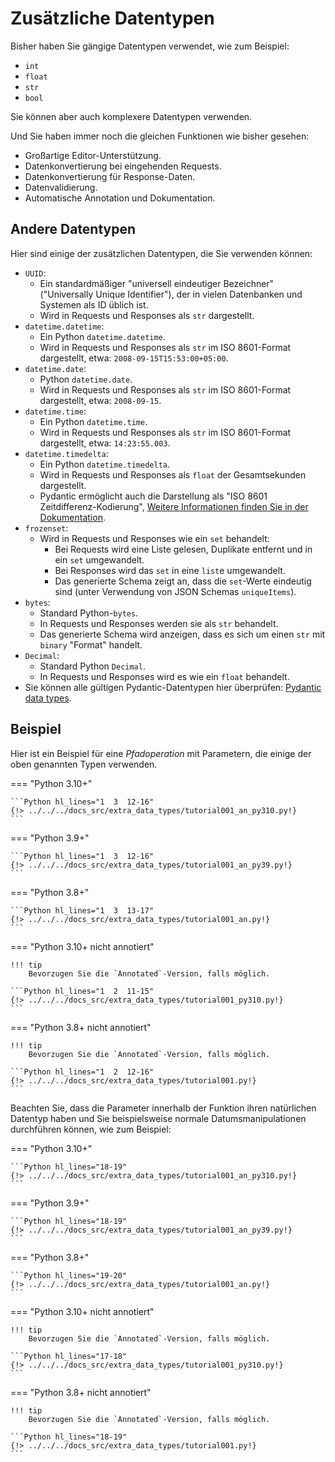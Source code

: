 # Zusätzliche Datentypen

Bisher haben Sie gängige Datentypen verwendet, wie zum Beispiel:

* `int`
* `float`
* `str`
* `bool`

Sie können aber auch komplexere Datentypen verwenden.

Und Sie haben immer noch die gleichen Funktionen wie bisher gesehen:

* Großartige Editor-Unterstützung.
* Datenkonvertierung bei eingehenden Requests.
* Datenkonvertierung für Response-Daten.
* Datenvalidierung.
* Automatische Annotation und Dokumentation.

## Andere Datentypen

Hier sind einige der zusätzlichen Datentypen, die Sie verwenden können:

* `UUID`:
    * Ein standardmäßiger "universell eindeutiger Bezeichner" ("Universally Unique Identifier"), der in vielen Datenbanken und Systemen als ID üblich ist.
    * Wird in Requests und Responses als `str` dargestellt.
* `datetime.datetime`:
    * Ein Python `datetime.datetime`.
    * Wird in Requests und Responses als `str` im ISO 8601-Format dargestellt, etwa: `2008-09-15T15:53:00+05:00`.
* `datetime.date`:
    * Python `datetime.date`.
    * Wird in Requests und Responses als `str` im ISO 8601-Format dargestellt, etwa: `2008-09-15`.
* `datetime.time`:
    * Ein Python `datetime.time`.
    * Wird in Requests und Responses als `str` im ISO 8601-Format dargestellt, etwa: `14:23:55.003`.
* `datetime.timedelta`:
    * Ein Python `datetime.timedelta`.
    * Wird in Requests und Responses als `float` der Gesamtsekunden dargestellt.
    * Pydantic ermöglicht auch die Darstellung als "ISO 8601 Zeitdifferenz-Kodierung", <a href="https://docs.pydantic.dev/1.10/usage/exporting_models/#json_encoders" class="external-link" target="_blank">Weitere Informationen finden Sie in der Dokumentation</a>.
* `frozenset`:
    * Wird in Requests und Responses wie ein `set` behandelt:
        * Bei Requests wird eine Liste gelesen, Duplikate entfernt und in ein `set` umgewandelt.
        * Bei Responses wird das `set` in eine `list`e umgewandelt.
        * Das generierte Schema zeigt an, dass die `set`-Werte eindeutig sind (unter Verwendung von JSON Schemas `uniqueItems`).
* `bytes`:
    * Standard Python-`bytes`.
    * In Requests und Responses werden sie als `str` behandelt.
    * Das generierte Schema wird anzeigen, dass es sich um einen `str` mit `binary` "Format" handelt.
* `Decimal`:
    * Standard Python `Decimal`.
    * In Requests und Responses wird es wie ein `float` behandelt.
* Sie können alle gültigen Pydantic-Datentypen hier überprüfen: <a href="https://docs.pydantic.dev/latest/usage/types/types/" class="external-link" target="_blank">Pydantic data types</a>.

## Beispiel

Hier ist ein Beispiel für eine *Pfadoperation* mit Parametern, die einige der oben genannten Typen verwenden.

=== "Python 3.10+"

    ```Python hl_lines="1  3  12-16"
    {!> ../../../docs_src/extra_data_types/tutorial001_an_py310.py!}
    ```

=== "Python 3.9+"

    ```Python hl_lines="1  3  12-16"
    {!> ../../../docs_src/extra_data_types/tutorial001_an_py39.py!}
    ```

=== "Python 3.8+"

    ```Python hl_lines="1  3  13-17"
    {!> ../../../docs_src/extra_data_types/tutorial001_an.py!}
    ```

=== "Python 3.10+ nicht annotiert"

    !!! tip
        Bevorzugen Sie die `Annotated`-Version, falls möglich.

    ```Python hl_lines="1  2  11-15"
    {!> ../../../docs_src/extra_data_types/tutorial001_py310.py!}
    ```

=== "Python 3.8+ nicht annotiert"

    !!! tip
        Bevorzugen Sie die `Annotated`-Version, falls möglich.

    ```Python hl_lines="1  2  12-16"
    {!> ../../../docs_src/extra_data_types/tutorial001.py!}
    ```

Beachten Sie, dass die Parameter innerhalb der Funktion ihren natürlichen Datentyp haben und Sie beispielsweise normale Datumsmanipulationen durchführen können, wie zum Beispiel:

=== "Python 3.10+"

    ```Python hl_lines="18-19"
    {!> ../../../docs_src/extra_data_types/tutorial001_an_py310.py!}
    ```

=== "Python 3.9+"

    ```Python hl_lines="18-19"
    {!> ../../../docs_src/extra_data_types/tutorial001_an_py39.py!}
    ```

=== "Python 3.8+"

    ```Python hl_lines="19-20"
    {!> ../../../docs_src/extra_data_types/tutorial001_an.py!}
    ```

=== "Python 3.10+ nicht annotiert"

    !!! tip
        Bevorzugen Sie die `Annotated`-Version, falls möglich.

    ```Python hl_lines="17-18"
    {!> ../../../docs_src/extra_data_types/tutorial001_py310.py!}
    ```

=== "Python 3.8+ nicht annotiert"

    !!! tip
        Bevorzugen Sie die `Annotated`-Version, falls möglich.

    ```Python hl_lines="18-19"
    {!> ../../../docs_src/extra_data_types/tutorial001.py!}
    ```
